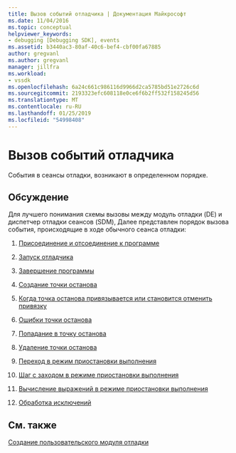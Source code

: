 ```yaml
---
title: Вызов событий отладчика | Документация Майкрософт
ms.date: 11/04/2016
ms.topic: conceptual
helpviewer_keywords:
- debugging [Debugging SDK], events
ms.assetid: b3440ac3-80af-40c6-bef4-cbf00fa67885
author: gregvanl
ms.author: gregvanl
manager: jillfra
ms.workload:
- vssdk
ms.openlocfilehash: 6a24c661c986116d9966d2ca5785bd51e2726c6d
ms.sourcegitcommit: 2193323efc608118e0ce6f6b2ff532f158245d56
ms.translationtype: MT
ms.contentlocale: ru-RU
ms.lasthandoff: 01/25/2019
ms.locfileid: "54998408"
---
```

# <a name="call-debugger-events"></a>Вызов событий отладчика
События в сеансы отладки, возникают в определенном порядке.  
  
## <a name="discussion"></a>Обсуждение  
 Для лучшего понимания схемы вызовы между модуль отладки (DE) и диспетчер отладки сеансов (SDM), Далее представлен порядок вызова события, происходящие в ходе обычного сеанса отладки:  
  
1.  [Присоединение и отсоединение к программе](../../extensibility/debugger/attaching-and-detaching-to-a-program.md)  
  
2.  [Запуск отладчика](../../extensibility/debugger/launching-the-debugger.md)  
  
3.  [Завершение программы](../../extensibility/debugger/terminating-a-program.md)  
  
4.  [Создание точки останова](../../extensibility/debugger/creating-a-breakpoint.md)  
  
5.  [Когда точка останова привязывается или становится отменить привязку](../../extensibility/debugger/when-a-breakpoint-binds-or-becomes-unbound.md)  
  
6.  [Ошибки точки останова](../../extensibility/debugger/breakpoint-errors.md)  
  
7.  [Попадание в точку останова](../../extensibility/debugger/hitting-a-breakpoint.md)  
  
8.  [Удаление точки останова](../../extensibility/debugger/deleting-a-breakpoint.md)  
  
9. [Переход в режим приостановки выполнения](../../extensibility/debugger/entering-break-mode.md)  
  
10. [Шаг с заходом в режиме приостановки выполнения](../../extensibility/debugger/stepping-in-break-mode.md)  
  
11. [Вычисление выражений в режиме приостановки выполнения](../../extensibility/debugger/expression-evaluation-in-break-mode.md)  
  
12. [Обработка исключений](../../extensibility/debugger/exception-handling-visual-studio-sdk.md)  
  
## <a name="see-also"></a>См. также  
 [Создание пользовательского модуля отладки](../../extensibility/debugger/creating-a-custom-debug-engine.md)